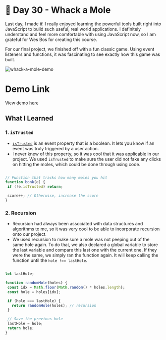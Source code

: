 # 🔨 Day 30 - Whack a Mole

Last day, I made it! I really enjoyed learning the powerful tools built right into JavaScript to build such useful, real world applications. I definitely understand and feel more comfortable with using JavaScript now, so I am grateful for Wes Bos for creating this course. 

For our final project, we finished off with a fun classic game. Using event listeners and functions, it was fascinating to see exactly how this game was built. 

![whack-a-mole-demo](https://i.ibb.co/YQsQD4T/Screen-Shot-2021-06-06-at-9-01-34-PM.png)

# Demo Link
View demo [here](https://sandaiiyahh.github.io/JavaScript30/30-Whack%20a%20Mole/index.html)


## What I Learned

### 1. `isTrusted`
 - [`isTrusted`](https://developer.mozilla.org/en-US/docs/Web/API/Event/isTrusted) is an event property that is a boolean. It lets you know if an event was truly triggered by a user action. 
 - I never knew of this property, so it was cool that it was applicable in our project. We used `isTrusted` to make sure the user did not fake any clicks on hitting the moles, which could be done through using code. 
 
 ```javascript
 
// Function that tracks how many moles you hit
function bonk(e) {
  if (!e.isTrusted) return;

  score++; // Otherwise, increase the score
}

```

### 2. Recursion 
 - Recursion had always been associated with data structures and algorithms to me, so it was very cool to be able to incorporate recursion onto our project. 
 - We used recursion to make sure a mole was not peeping out of the same hole again. To do that, we also declared a global variable to store the last variable and compare this last one with the current one. If they were the same, we simply ran the function again. 
 It will keep calling the function until the `hole !== lastHole`. 
 
 ```javascript
 
let lastHole;

function randomHole(holes) {
  const idx = Math.floor(Math.random() * holes.length);
  const hole = holes[idx];

  if (hole === lastHole) {
    return randomHole(holes); // recursion
  }

  // Save the previous hole
  lastHole = hole;
  return hole;
}

```





